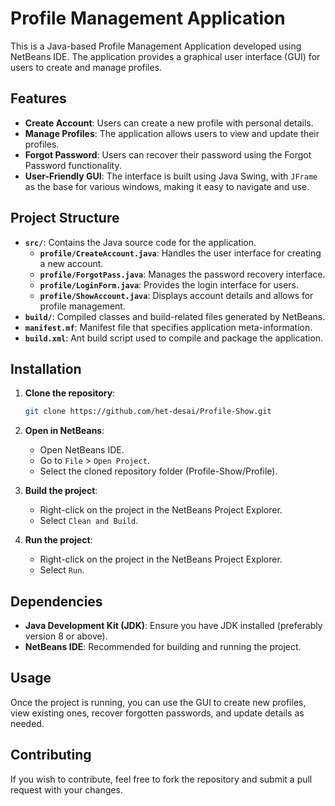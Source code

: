# Profile Management Application

This is a Java-based Profile Management Application developed using NetBeans IDE. The application provides a graphical user interface (GUI) for users to create and manage profiles.

## Features

- **Create Account**: Users can create a new profile with personal details.
- **Manage Profiles**: The application allows users to view and update their profiles.
- **Forgot Password**: Users can recover their password using the Forgot Password functionality.
- **User-Friendly GUI**: The interface is built using Java Swing, with `JFrame` as the base for various windows, making it easy to navigate and use.

## Project Structure

- **`src/`**: Contains the Java source code for the application.
  - **`profile/CreateAccount.java`**: Handles the user interface for creating a new account.
  - **`profile/ForgotPass.java`**: Manages the password recovery interface.
  - **`profile/LoginForm.java`**: Provides the login interface for users.
  - **`profile/ShowAccount.java`**: Displays account details and allows for profile management.
- **`build/`**: Compiled classes and build-related files generated by NetBeans.
- **`manifest.mf`**: Manifest file that specifies application meta-information.
- **`build.xml`**: Ant build script used to compile and package the application.

## Installation

1. **Clone the repository**:
   ```sh
   git clone https://github.com/het-desai/Profile-Show.git
   ```
2. **Open in NetBeans**:
   - Open NetBeans IDE.
   - Go to `File` > `Open Project`.
   - Select the cloned repository folder (Profile-Show/Profile).

3. **Build the project**:
   - Right-click on the project in the NetBeans Project Explorer.
   - Select `Clean and Build`.

4. **Run the project**:
   - Right-click on the project in the NetBeans Project Explorer.
   - Select `Run`.

## Dependencies

- **Java Development Kit (JDK)**: Ensure you have JDK installed (preferably version 8 or above).
- **NetBeans IDE**: Recommended for building and running the project.

## Usage

Once the project is running, you can use the GUI to create new profiles, view existing ones, recover forgotten passwords, and update details as needed.

## Contributing

If you wish to contribute, feel free to fork the repository and submit a pull request with your changes.